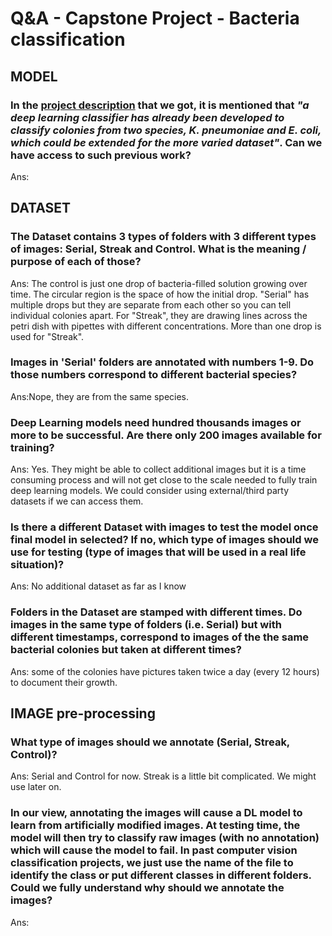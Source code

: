 # Q&A - Capstone Project - Bacteria classification


## MODEL

### In the [project description](https://github.com/deibyrios/bacteria-classification/blob/master/README.md) that we got, it is mentioned that _"a deep learning classifier has already been developed to classify colonies from two species, K. pneumoniae and E. coli, which could be extended for the more varied dataset"_. Can we have access to such previous work?
Ans:

## DATASET

### The Dataset contains 3 types of folders with 3 different types of images: Serial, Streak and Control. What is the meaning / purpose of each of those? 
Ans: The control is just one drop of bacteria-filled solution growing over time. The circular region is the space of how the initial drop. "Serial" has multiple drops but they are separate from each other so you can tell individual colonies apart. For "Streak", they are drawing lines across the petri dish with pipettes with different concentrations. More than one drop is used for "Streak".

### Images in 'Serial' folders are annotated with numbers 1-9. Do those numbers correspond to different bacterial species?
Ans:Nope, they are from the same species.

### Deep Learning models need hundred thousands images or more to be successful. Are there only 200 images available for training?
Ans: Yes. They might be able to collect additional images but it is a time consuming process and will not get close to the scale needed to fully train deep learning models. We could consider using external/third party datasets if we can access them.

### Is there a different Dataset with images to test the model once final model in selected? If no, which type of images should we use for testing (type of images that will be used in a real life situation)?
Ans: No additional dataset as far as I know

### Folders in the Dataset are stamped with different times. Do images in the same type of folders (i.e. Serial) but with different timestamps, correspond to images of the the same bacterial colonies but taken at different times?
Ans: some of the colonies have pictures taken twice a day (every 12 hours) to document their growth.
 

## IMAGE pre-processing

### What type of images should we annotate (Serial, Streak, Control)? 
Ans: Serial and Control for now. Streak is a little bit complicated. We might use later on.

### In our view, annotating the images will cause a DL model to learn from artificially modified images. At testing time, the model will then try to classify raw images (with no annotation) which will cause the model to fail. In past computer vision classification projects, we just use the name of the file to identify the class or put different classes in different folders. Could we fully understand why should we annotate the images?
Ans:

